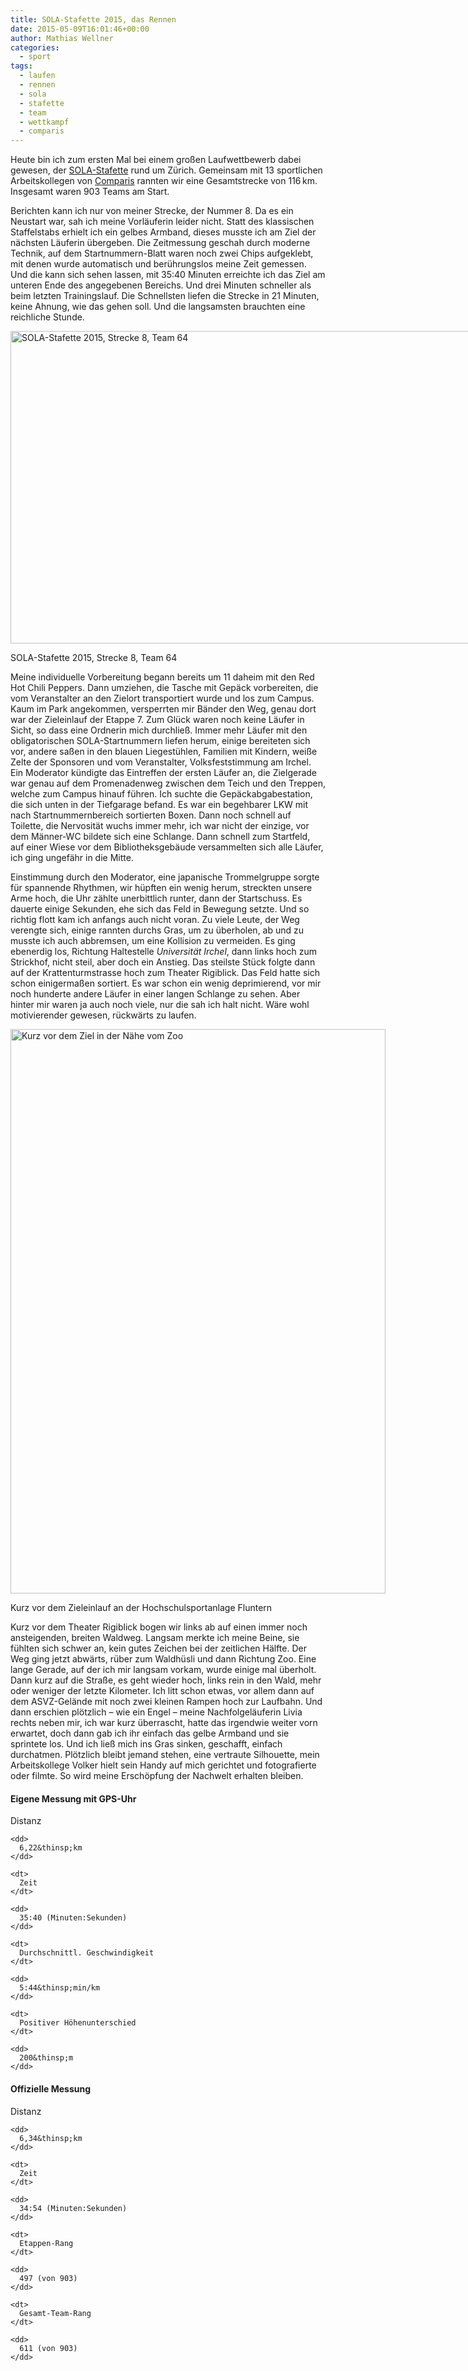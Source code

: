 ```yaml
---
title: SOLA-Stafette 2015, das Rennen
date: 2015-05-09T16:01:46+00:00
author: Mathias Wellner
categories:
  - sport
tags:
  - laufen
  - rennen
  - sola
  - stafette
  - team
  - wettkampf
  - comparis
---
```

Heute bin ich zum ersten Mal bei einem großen Laufwettbewerb dabei gewesen, der [SOLA-Stafette](http://portal.sola.asvz.ethz.ch/Seiten/default.aspx "SOLA-Stafette") rund um Zürich. Gemeinsam mit 13 sportlichen Arbeitskollegen von <a href="http://comparis.ch" title="Comparis" target="_blank">Comparis</a> rannten wir eine Gesamtstrecke von 116&thinsp;km. Insgesamt waren 903 Teams am Start.

Berichten kann ich nur von meiner Strecke, der Nummer 8. Da es ein Neustart war, sah ich meine Vorläuferin leider nicht. Statt des klassischen Staffelstabs erhielt ich ein gelbes Armband, dieses musste ich am Ziel der nächsten Läuferin übergeben. Die Zeitmessung geschah durch moderne Technik, auf dem Startnummern-Blatt waren noch zwei Chips aufgeklebt, mit denen wurde automatisch und berührungslos meine Zeit gemessen. Und die kann sich sehen lassen, mit 35:40 Minuten erreichte ich das Ziel am unteren Ende des angegebenen Bereichs. Und drei Minuten schneller als beim letzten Trainingslauf. Die Schnellsten liefen die Strecke in 21 Minuten, keine Ahnung, wie das gehen soll. Und die langsamsten brauchten eine reichliche Stunde. 

<div id="attachment_5742" style="width: 1010px" class="wp-caption aligncenter">
  <img src="/wp-uploads/2015/05/sola_race.jpg" alt="SOLA-Stafette 2015, Strecke 8, Team 64" width="1000" height="500" class="size-full wp-image-5742" srcset="http://www.mwellner.de/wp-uploads/2015/05/sola_race.jpg 1000w, http://www.mwellner.de/wp-uploads/2015/05/sola_race-350x175.jpg 350w, http://www.mwellner.de/wp-uploads/2015/05/sola_race-250x125.jpg 250w, http://www.mwellner.de/wp-uploads/2015/05/sola_race-150x75.jpg 150w" sizes="(max-width: 1000px) 100vw, 1000px" />
  
  <p class="wp-caption-text">
    SOLA-Stafette 2015, Strecke 8, Team 64
  </p>
</div>

Meine individuelle Vorbereitung begann bereits um 11 daheim mit den Red Hot Chili Peppers. Dann umziehen, die Tasche mit Gepäck vorbereiten, die vom Veranstalter an den Zielort transportiert wurde und los zum Campus. Kaum im Park angekommen, versperrten mir Bänder den Weg, genau dort war der Zieleinlauf der Etappe 7. Zum Glück waren noch keine Läufer in Sicht, so dass eine Ordnerin mich durchließ. Immer mehr Läufer mit den obligatorischen SOLA-Startnummern liefen herum, einige bereiteten sich vor, andere saßen in den blauen Liegestühlen, Familien mit Kindern, weiße Zelte der Sponsoren und vom Veranstalter, Volksfeststimmung am Irchel. Ein Moderator kündigte das Eintreffen der ersten Läufer an, die Zielgerade war genau auf dem Promenadenweg zwischen dem Teich und den Treppen, welche zum Campus hinauf führen. Ich suchte die Gepäckabgabestation, die sich unten in der Tiefgarage befand. Es war ein begehbarer LKW mit nach Startnummernbereich sortierten Boxen. Dann noch schnell auf Toilette, die Nervosität wuchs immer mehr, ich war nicht der einzige, vor dem Männer-WC bildete sich eine Schlange. Dann schnell zum Startfeld, auf einer Wiese vor dem Bibliotheksgebäude versammelten sich alle Läufer, ich ging ungefähr in die Mitte. 

Einstimmung durch den Moderator, eine japanische Trommelgruppe sorgte für spannende Rhythmen, wir hüpften ein wenig herum, streckten unsere Arme hoch, die Uhr zählte unerbittlich runter, dann der Startschuss. Es dauerte einige Sekunden, ehe sich das Feld in Bewegung setzte. Und so richtig flott kam ich anfangs auch nicht voran. Zu viele Leute, der Weg verengte sich, einige rannten durchs Gras, um zu überholen, ab und zu musste ich auch abbremsen, um eine Kollision zu vermeiden. Es ging ebenerdig los, Richtung Haltestelle _Universität Irchel_, dann links hoch zum Strickhof, nicht steil, aber doch ein Anstieg. Das steilste Stück folgte dann auf der Krattenturmstrasse hoch zum Theater Rigiblick. Das Feld hatte sich schon einigermaßen sortiert. Es war schon ein wenig deprimierend, vor mir noch hunderte andere Läufer in einer langen Schlange zu sehen. Aber hinter mir waren ja auch noch viele, nur die sah ich halt nicht. Wäre wohl motivierender gewesen, rückwärts zu laufen. 

<div id="attachment_5756" style="width: 610px" class="wp-caption aligncenter">
  <img src="/wp-uploads/2015/05/sola15_e08_mm_0219_web.jpg" alt="Kurz vor dem Ziel in der Nähe vom Zoo" width="600" height="903" class="size-full wp-image-5756" srcset="http://www.mwellner.de/wp-uploads/2015/05/sola15_e08_mm_0219_web.jpg 600w, http://www.mwellner.de/wp-uploads/2015/05/sola15_e08_mm_0219_web-233x350.jpg 233w, http://www.mwellner.de/wp-uploads/2015/05/sola15_e08_mm_0219_web-100x150.jpg 100w" sizes="(max-width: 600px) 100vw, 600px" />
  
  <p class="wp-caption-text">
    Kurz vor dem Zieleinlauf an der Hochschulsportanlage Fluntern
  </p>
</div>

Kurz vor dem Theater Rigiblick bogen wir links ab auf einen immer noch ansteigenden, breiten Waldweg. Langsam merkte ich meine Beine, sie fühlten sich schwer an, kein gutes Zeichen bei der zeitlichen Hälfte. Der Weg ging jetzt abwärts, rüber zum Waldhüsli und dann Richtung Zoo. Eine lange Gerade, auf der ich mir langsam vorkam, wurde einige mal überholt. Dann kurz auf die Straße, es geht wieder hoch, links rein in den Wald, mehr oder weniger der letzte Kilometer. Ich litt schon etwas, vor allem dann auf dem ASVZ-Gelände mit noch zwei kleinen Rampen hoch zur Laufbahn. Und dann erschien plötzlich &ndash; wie ein Engel &ndash; meine Nachfolgeläuferin Livia rechts neben mir, ich war kurz überrascht, hatte das irgendwie weiter vorn erwartet, doch dann gab ich ihr einfach das gelbe Armband und sie sprintete los. Und ich ließ mich ins Gras sinken, geschafft, einfach durchatmen. Plötzlich bleibt jemand stehen, eine vertraute Silhouette, mein Arbeitskollege Volker hielt sein Handy auf mich gerichtet und fotografierte oder filmte. So wird meine Erschöpfung der Nachwelt erhalten bleiben. 

<div class="floatleft">
  <h4>
    Eigene Messung mit GPS-Uhr
  </h4>
  
  <dl>
    <dt>
      Distanz
    </dt>
    
    <dd>
      6,22&thinsp;km
    </dd>
    
    <dt>
      Zeit
    </dt>
    
    <dd>
      35:40 (Minuten:Sekunden)
    </dd>
    
    <dt>
      Durchschnittl. Geschwindigkeit
    </dt>
    
    <dd>
      5:44&thinsp;min/km
    </dd>
    
    <dt>
      Positiver Höhenunterschied
    </dt>
    
    <dd>
      200&thinsp;m
    </dd>
  </dl>
</div>

<div class="floatleft">
  <h4>
    Offizielle Messung
  </h4>
  
  <dl>
    <dt>
      Distanz
    </dt>
    
    <dd>
      6,34&thinsp;km
    </dd>
    
    <dt>
      Zeit
    </dt>
    
    <dd>
      34:54 (Minuten:Sekunden)
    </dd>
    
    <dt>
      Etappen-Rang
    </dt>
    
    <dd>
      497 (von 903)
    </dd>
    
    <dt>
      Gesamt-Team-Rang
    </dt>
    
    <dd>
      611 (von 903)
    </dd>
  </dl>
</div>

<div style="clear: both;">
</div>